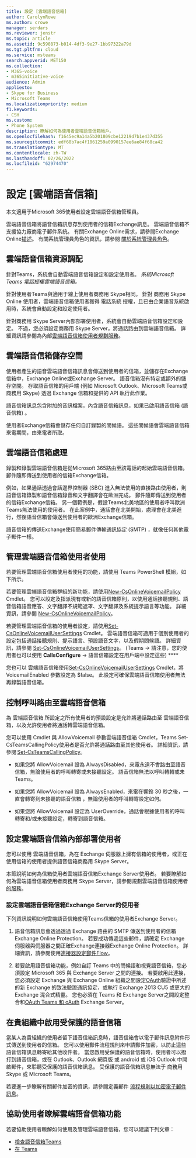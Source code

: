 ```yaml
---
title: 設定 [雲端語音信箱]
author: CarolynRowe
ms.author: crowe
manager: serdars
ms.reviewer: jenstr
ms.topic: article
ms.assetid: 9c590873-b014-4df3-9e27-1bb97322a79d
ms.tgt.pltfrm: cloud
ms.service: msteams
search.appverid: MET150
ms.collection:
- M365-voice
- m365initiative-voice
audience: Admin
appliesto:
- Skype for Business
- Microsoft Teams
ms.localizationpriority: medium
f1.keywords:
- CSH
ms.custom:
- Phone System
description: 瞭解如何為使用者雲端語音信箱帳戶。
ms.openlocfilehash: f1645ec9a14a5b201809cbe12219d7b1e437d355
ms.sourcegitcommit: edf68b7ac4f1861259a0990157ee6ae84f68ca42
ms.translationtype: MT
ms.contentlocale: zh-TW
ms.lasthandoff: 02/26/2022
ms.locfileid: "62974470"
---
```

# <a name="set-up-cloud-voicemail"></a>設定 [雲端語音信箱]

本文適用于Microsoft 365使用者設定雲端語音信箱管理員。 

雲端語音信箱將語音信箱訊息存到使用者的信箱Exchange訊息。 雲端語音信箱不支援協力廠商電子郵件系統。 有關Exchange Online需求，請參閱Exchange Online[描述](/office365/servicedescriptions/exchange-online-service-description/exchange-online-service-description#features-available-to-all-plans)。 有關系統管理員角色的資訊，請參閱 [關於系統管理員角色](/microsoft-365/admin/add-users/about-admin-roles)。

## <a name="cloud-voicemail-provisioning"></a>雲端語音信箱資源調配

針對Teams，系統會自動雲端語音信箱設定和設定使用者。 *系統Microsoft Teams 電話授權雲端語音信箱。*

針對使用者Teams與適用于線上使用者商務用 Skype相同。 針對 商務用 Skype Online 使用者，雲端語音信箱使用者獲得 電話系統 授權，且已由企業語音系統啟用時，系統會自動設定和設定使用者。

針對商務用 Skype Server內部部署使用者，系統會自動雲端語音信箱設定和設定。 不過，您必須設定商務用 Skype Server，將通話路由到雲端語音信箱。 詳細資訊請參閱為內部[雲端語音信箱使用者規劃服務](/skypeforbusiness/hybrid/plan-cloud-voicemail.md)。 

## <a name="cloud-voicemail-storage"></a>雲端語音信箱儲存空間

使用者產生的語音雲端語音信箱訊息會傳送到使用者的信箱，並儲存在Exchange信箱中，Exchange Online或Exchange Server。 語音信箱沒有特定或額外的儲存空間。 存取語音信箱的用戶端 (例如 Microsoft Outlook、Microsoft Teams或 商務用 Skype) 透過 Exchange 信箱和提供的 API 執行此作業。 

語音信箱訊息包含附加的音訊檔案，內含語音信箱訊息，如果已啟用語音信箱 (語音信箱) 。 

使用者Exchange信箱會儲存任何自訂錄製的問候語。 這些問候語會雲端語音信箱來電期間，由來電者所取。 

## <a name="cloud-voicemail-processing"></a>雲端語音信箱處理 

錄製和錄製雲端語音信箱是從Microsoft 365路由至該電話的起始雲端語音信箱。 郵件隨即傳送到使用者的信箱Exchange信箱。 

例如，如果通話透過會話邊界控制器 (SBC) 進入無法使用的直接路由使用者，則語音信箱錄製和語音信箱錄音和文字翻譯會在歐洲完成。 郵件隨即傳送到使用者的信箱Exchange信箱。 另一個範例是，假設Teams北美地區的使用者呼叫歐洲Teams無法使用的使用者。 在此案例中，通話會在北美開始，處理會在北美進行，然後語音信箱會傳送到使用者的歐洲Exchange信箱。 

語音信箱的傳送Exchange使用簡易郵件傳輸通訊協定 (SMTP) ，就像任何其他電子郵件一樣。 

## <a name="manage-cloud-voicemail-for-users"></a>管理雲端語音信箱使用者使用 

若要管理雲端語音信箱使用者使用的功能，請使用 Teams PowerShell 模組，如下所示。 

若要管理雲端語音信箱群組的新功能，請使用[New-CsOnlineVoicemailPolicy](/powershell/module/skype/new-csonlinevoicemailpolicy) Cmdlet。 您可以設定及指派現有或新的語音信箱原則，以使用通話接聽規則、語音信箱語音應答、文字翻譯不規範遮罩、文字翻譯及系統提示語言等功能。 詳細資訊，請參閱 [New-CsOnlineVoicemailPolicy](/powershell/module/skype/new-csonlinevoicemailpolicy)。

若要管理雲端語音信箱的使用者設定，請使用[Set-CsOnlineVoicemailUserSettings](/powershell/module/skype/set-csonlinevoicemailusersettings) Cmdlet。 雲端語音信箱可適用于個別使用者的設定包括通話接聽規則、提示語言、預設語音文字，以及假期問候語。 詳細資訊，請參閱 [Set-CsOnlineVoicemailUserSettings](/powershell/module/skype/set-csonlinevoicemailusersettings)。
 (Teams  ->  請注意，您的使用者也可以使用 **CallsConfigure**  ->  語音信箱設定在用戶端中設定這些) ****

您也可以 雲端語音信箱使用[Set-CsOnlineVoicemailUserSettings](/powershell/module/skype/set-csonlinevoicemailusersettings) Cmdlet，將 VoicemailEnabled 參數設定為 $false。 此設定可確保雲端語音信箱使用者無法再錄製語音信箱。



## <a name="control-routing-of-calls-to-cloud-voicemail"></a>控制呼叫路由至雲端語音信箱 

為 雲端語音信箱 所設定之所有使用者的預設設定是允許將通話路由至 雲端語音信箱，以及允許使用者將通話轉雲端語音信箱。 

您可以使用 Cmdlet 與 AllowVoicemail 參數雲端語音信箱 Cmdlet，Teams Set-CsTeamsCallingPolicy使用者是否允許將通話路由至其他使用者。 詳細資訊，請參閱 [Set-CsTeamsCallingPolicy](/powershell/module/skype/set-csteamscallingpolicy.md)。 

- 如果您將 AllowVoicemail 設為 AlwaysDisabled，來電永遠不會路由至語音信箱，無論使用者的呼叫轉寄或未接聽設定。 語音信箱無法以呼叫轉轉或未Teams。  

- 如果您將 AllowVoicemail 設為 AlwaysEnabled，來電在響鈴 30 秒之後，一直會轉寄到未接聽的語音信箱 ，無論使用者的呼叫轉寄設定如何。  

- 如果您將 AllowVoicemail 設定為 UserOverride，通話會根據使用者的呼叫轉寄和/或未接聽設定，轉寄到語音信箱。 



## <a name="set-up-cloud-voicemail-to-work-with-on-premises-users"></a>設定雲端語音信箱內部部署使用者

您可以使用 雲端語音信箱，為在 Exchange 伺服器上擁有信箱的使用者，或正在使用信箱的使用者提供語音信箱商務用 Skype Server。 

本節說明如何為信箱使用者雲端語音信箱Exchange Server使用者。 若要瞭解如何為雲端語音信箱使用者商務用 Skype Server，請參閱規劃雲端語音信箱使用者[的服務](/skypeforbusiness/hybrid/plan-cloud-voicemail)。

### <a name="set-up-cloud-voicemail-for-exchange-server-mailbox-users"></a>設定雲端語音信箱信箱Exchange Server的使用者

下列資訊說明如何雲端語音信箱使用Teams信箱的使用者Exchange Server。

1. 語音信箱訊息會透過透過 Exchange 路由的 SMTP 傳送到使用者的信箱Exchange Online Protection。 若要成功傳遞這些郵件，請確定 Exchange 伺服器與伺服器之間正確Exchange連接器Exchange Online Protection。 詳細資訊，請參閱使用[連接器設定郵件Flow](/exchange/mail-flow-best-practices/use-connectors-to-configure-mail-flow/use-connectors-to-configure-mail-flow)。

2. 若要啟用語音信箱功能，例如自訂 Teams 中的問候語和視覺語音信箱，您必須設定 Microsoft 365 與 Exchange Server 之間的連接。 若要啟用此連接，您必須設定 Exchange 與 Exchange Online 組織之間設定[OAuth](/exchange/configure-oauth-authentication-between-exchange-and-exchange-online-organizations-exchange-2013-help)驗證中所述的新 Exchange 的致法驗證通訊協定，或執行 Exchange 2013 CU5 或更大的 Exchange 混合式精靈。 您也必須在 Teams 和 Exchange Server之間設定整合和[OAuth Teams 和 oAuth](/skypeforbusiness/deploy/integrate-with-exchange-server/oauth-with-online-and-on-premises) Exchange Server。


## <a name="enable-protected-voicemail-in-your-organization"></a>在貴組織中啟用受保護的語音信箱

當某人為貴組織的使用者留下語音信箱訊息時，語音信箱會以電子郵件訊息附件形式傳送到使用者的信箱。 您可以使用郵件流程規則來申請郵件加密，以防止這些語音信箱訊息轉寄給其他收件者。 當您啟用受保護的語音信箱時，使用者可以撥打到語音信箱，或在 Outlook、Outlook 網頁版 或 android 或 iOS Outlook 中開啟郵件，來聆聽受保護的語音信箱訊息。 受保護的語音信箱訊息無法于 商務用 Skype 或 Microsoft Teams。

若要進一步瞭解有關郵件加密的資訊，請參閱定義郵件 [流程規則以加密電子郵件訊息](/microsoft-365/compliance/define-mail-flow-rules-to-encrypt-email)。



## <a name="help-your-users-learn-about-cloud-voicemail-features"></a>協助使用者瞭解雲端語音信箱功能

若要協助使用者瞭解如何使用及管理雲端語音信箱，您可以建議下列文章： 

- [檢查語音信箱Teams](https://support.microsoft.com/office/check-your-voicemail-in-teams-f8d568ce-7329-4fe2-a6a2-325ec2e2b419)
- [在 Teams](https://support.microsoft.com/office/manage-your-call-settings-in-teams-456cb611-3477-496f-b31a-6ab752a7595f)
